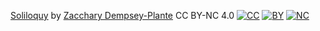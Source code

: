 [Soliloquy](https://ztdp.ca/projects/school/Soliloquy/) by [Zacchary Dempsey-Plante](https://ztdp.ca/) CC BY-NC 4.0
[![CC](https://mirrors.creativecommons.org/presskit/icons/cc.svg/)](https://creativecommons.org/licenses/by-nc/4.0)
[![BY](https://mirrors.creativecommons.org/presskit/icons/by.svg/)](https://creativecommons.org/licenses/by-nc/4.0)
[![NC](https://mirrors.creativecommons.org/presskit/icons/nc.svg/)](https://creativecommons.org/licenses/by-nc/4.0)
